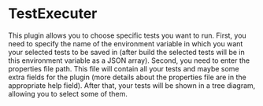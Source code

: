 TestExecuter
============

This plugin allows you to choose specific tests you want to run.
First, you need to specify the name of the environment variable in which you want your selected tests to be saved in (after build the selected tests will be in this environment variable as a JSON array).
Second, you need to enter the properties file path. This file will contain all your tests and maybe some extra fields for the plugin (more details about the properties file are in the appropriate help field).
After that, your tests will be shown in a tree diagram, allowing you to select some of them. 
